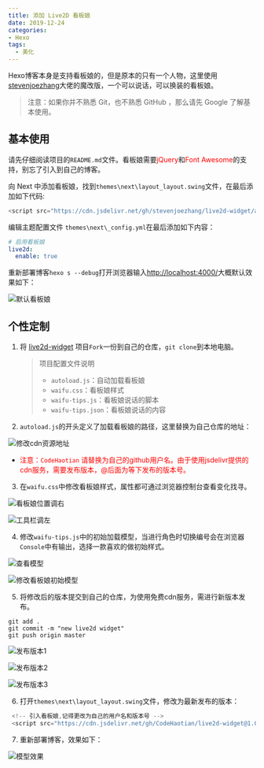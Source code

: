 ```yaml
---
title: 添加 Live2D 看板娘
date: 2019-12-24
categories:
- Hexo
tags:
  - 美化
---
```


Hexo博客本身是支持看板娘的，但是原本的只有一个人物，这里使用[stevenjoezhang](https://github.com/stevenjoezhang/live2d-widget)大佬的魔改版，一个可以说话，可以换装的看板娘。
> 注意：如果你并不熟悉 Git，也不熟悉 GitHub ，那么请先 Google 了解基本使用。

<!-- more -->	

## 基本使用

请先仔细阅读项目的`README.md`文件。看板娘需要<font color='red'>jQuery</font>和<font color='red'>Font Awesome</font>的支持，别忘了引入到自己的博客。

向 Next 中添加看板娘，找到`themes\next\layout_layout.swing`文件，在最后添加如下代码:
```js
<script src="https://cdn.jsdelivr.net/gh/stevenjoezhang/live2d-widget/autoload.js"></script>
```
编辑主题配置文件 `themes\next\_config.yml`在最后添加如下内容：
```yml
# 启用看板娘
live2d:
  enable: true
```
重新部署博客`hexo s --debug`打开浏览器输入[http://localhost:4000/](http://localhost:4000/)大概默认效果如下：

![默认看板娘](https://s2.ax1x.com/2019/12/24/lCO0hQ.png)

## 个性定制

1. 将 [live2d-widget](https://github.com/stevenjoezhang/live2d-widget) 项目`Fork`一份到自己的仓库，`git clone`到本地电脑。

    > 项目配置文件说明
    > - `autoload.js`：自动加载看板娘
    > - `waifu.css`：看板娘样式
    > - `waifu-tips.js`：看板娘说话的脚本
    > - `waifu-tips.json`：看板娘说话的内容

2. `autoload.js`的开头定义了加载看板娘的路径，这里替换为自己仓库的地址：

![修改cdn资源地址](https://s2.ax1x.com/2019/12/24/lCjJdf.png)


- <font color='red'>注意：`CodeHaotian` 请替换为自己的github用户名。由于使用jsdelivr提供的cdn服务，需要发布版本，@后面为等下发布的版本号。</font>

3. 在`waifu.css`中修改看板娘样式，属性都可通过浏览器控制台查看变化找寻。

![看板娘位置调右](https://s2.ax1x.com/2019/12/24/lCvPk8.png)

![工具栏调左](https://s2.ax1x.com/2019/12/24/lCvscd.png)

4. 修改`waifu-tips.js`中的初始加载模型，当进行角色时切换编号会在浏览器`Console`中有输出，选择一款喜欢的做初始样式。

![查看模型](https://s2.ax1x.com/2019/12/24/lCvXNT.png)

![修改看板娘初始模型](https://s2.ax1x.com/2019/12/24/lCxQbt.png)

5. 将修改后的版本提交到自己的仓库，为使用免费cdn服务，需进行新版本发布。
```shell
git add .
git commit -m "new live2d widget"
git push origin master
```
![发布版本1](https://s2.ax1x.com/2019/12/24/lCxY8g.png)

![发布版本2](https://s2.ax1x.com/2019/12/24/lCxBV0.png)

![发布版本3](https://s2.ax1x.com/2019/12/24/lCx4Vx.png)

6. 打开`themes\next\layout_layout.swing`文件，修改为最新发布的版本：
```js
 <!-- 引入看板娘,记得更改为自己的用户名和版本号 -->
 <script src="https://cdn.jsdelivr.net/gh/CodeHaotian/live2d-widget@1.0.0/autoload.js"></script>
```
7. 重新部署博客，效果如下：

![模型效果](https://i.loli.net/2020/01/28/5OmMfH7qb48I9So.png)